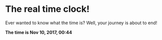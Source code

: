 # The real time clock!

Ever wanted to know what the time is? Well, your journey is about to end!

**The time is Nov 10, 2017, 00:44**